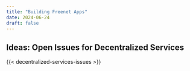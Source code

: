 ```yaml
---
title: "Building Freenet Apps"
date: 2024-06-24
draft: false
---
```


## Ideas: Open Issues for Decentralized Services

{{< decentralized-services-issues >}}